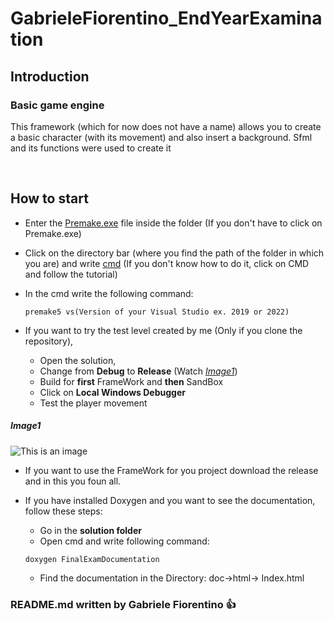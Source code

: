 # GabrieleFiorentino_EndYearExamination
## Introduction
### Basic game engine
This framework (which for now does not have a name) allows you to create a basic character (with its movement) and also insert a background. Sfml and its functions were used to create it

<br>

## How to start
- Enter the [Premake.exe](https://premake.github.io/download/) file inside the folder (If you don't have to click on Premake.exe)

- Click on the directory bar (where you find the path of the folder in which you are) and write [cmd](https://www.addictivetips.com/windows-tips/command-prompt-window-in-file-explorer-windows-10/) (If you don't know how to do it, click on CMD and follow the tutorial)

- In the cmd write the following command:
    ```
    premake5 vs(Version of your Visual Studio ex. 2019 or 2022)

    ```

- If you want to try the test level created by me (Only if you clone the repository), 

    * Open the solution, 
    * Change from **Debug** to **Release** (Watch [*Image1*](#Image1))
    * Build for **first** FrameWork and **then** SandBox
    * Click on **Local Windows Debugger**
    * Test the player movement


##### Image1

![This is an image](https://www.andreaminini.com/data/andreaminini/come-vedere-la-configurazione-release-debug-di-visual-basic.gif)
    
    


- If you want to use the FrameWork for you project download the release and in this you foun all.

- If you have installed Doxygen and you want to see the documentation, follow these steps:
    * Go in the **solution folder**
    * Open cmd and write following command:
    ```
    doxygen FinalExamDocumentation

    ```
    * Find the documentation in the Directory: doc->html-> Index.html 


### README.md written by Gabriele Fiorentino :+1: